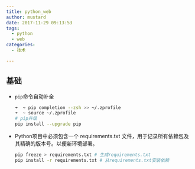 ```yaml
---
title: python_web
author: mustard
date: 2017-11-29 09:13:53
tags:
  - python 
  - web
categories:
  - 技术

---
```


## 基础

- `pip`命令自动补全

  ```bash
  ➜  ~ pip completion --zsh >> ~/.zprofile
  ➜  ~ source ~/.zprofile 
  # pip升级
  pip install --upgrade pip
  ```

- Python项目中必须包含一个 requirements.txt 文件，用于记录所有依赖包及其精确的版本号。以便新环境部署。

  ```bash
  pip freeze > requirements.txt # 生成requirements.txt
  pip install -r requirements.txt # 从requirements.txt安装依赖
  ```

  ​

